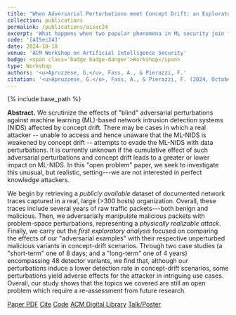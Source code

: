 ```yaml
---
title: "When Adversarial Perturbations meet Concept Drift: an Exploratory Analysis on ML-NIDS"
collection: publications
permalink: /publications/aisec24
excerpt: 'What happens when two popular phenomena in ML security join forces?'
code: '[AISec24]'
date: 2024-10-18
venue: 'ACM Workshop on Artificial Intelligence Security'
badge: <span class='badge badge-danger'>Workshop</span>
type: Workshop
authors: '<u>Apruzzese, G.</u>, Fass, A., & Pierazzi, F.'
citation: '<u>Apruzzese, G.</u>, Fass, A., & Pierazzi, F. (2024, October). "When Adversarial Perturbations meet Concept Drift: an Exploratory Analysis on ML-NIDS." In <i>2024 17th ACM Workshop on Artificial Intelligence Security (AISec)</i>. ACM.'
---
```

{% include base_path %}

<b>Abstract.</b> We scrutinize the effects of "blind" adversarial perturbations against machine learning (ML)-based network intrusion detection systems (NIDS) affected by concept drift. There may be cases in which a real attacker -- unable to access and hence unaware that the ML-NIDS is weakened by concept drift -- attempts to evade the ML-NIDS with data perturbations. It is currently unknown if the cumulative effect of such adversarial perturbations and concept drift leads to a greater or lower impact on ML-NIDS. In this "open problem" paper, we seek to investigate this unusual, but realistic, setting---we are not interested in perfect knowledge attackers.

We begin by retrieving a _publicly available_ dataset of documented network traces captured in a real, large (>300 hosts) organization. Overall, these traces include several years of raw traffic packets---both benign and malicious. Then, we adversarially manipulate malicious packets with problem-space perturbations, representing a _physically realizable attack_. Finally, we carry out the _first exploratory analysis_ focused on comparing the effects of our "adversarial examples" with their respective unperturbed malicious variants in concept-drift scenarios. Through two case studies (a "short-term" one of 8 days; and a "long-term" one of 4 years) encompassing 48 detector variants, we find that, although our perturbations induce a lower detection rate in concept-drift scenarios, some perturbations yield adverse effects for the attacker in intriguing use cases. Overall, our study shows that the topics we covered are still an open problem which require a re-assessment from future research.


<a class="btn btn-outline-primary my-1 mr-1 btn-sm" href="{{ base_path }}/files/papers/aisec24/aisec24.pdf" target="_blank" rel="noopener">Paper PDF</a> 
<a class="btn btn-outline-primary my-1 mr-1 btn-sm" href="{{ base_path }}/files/papers/aisec24/aisec24_cite.html" target="_blank" rel="noopener">Cite</a>
<a class="btn btn-outline-primary my-1 mr-1 btn-sm" href="https://github.com/hihey54/aisec24" target="_blank" rel="noopener">Code</a>
<a class="btn btn-outline-primary my-1 mr-1 btn-sm" href="https://doi.org/10.1145/3689932.3694757" target="_blank" rel="noopener">ACM Digital Library</a>
<a class="btn btn-outline-primary my-1 mr-1 btn-sm" href="{{ base_path }}/talks/aisec24" target="_blank" rel="noopener">Talk/Poster</a> 

